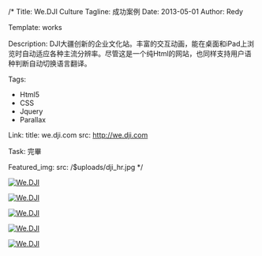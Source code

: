 /*
Title: We.DJI Culture
Tagline: 成功案例
Date: 2013-05-01
Author: Redy

Template: works

Description: DJI大疆创新的企业文化站。丰富的交互动画，能在桌面和iPad上浏览时自动适应各种主流分辨率。尽管这是一个纯Html的网站，也同样支持用户语种判断自动切换语言翻译。

Tags:
- Html5
- CSS
- Jquery
- Parallax

Link:
  title: we.dji.com
  src: http://we.dji.com

Task: 完畢

Featured_img:
  src: /$uploads/dji_hr.jpg
*/

<p>
  <a class="lightbox-gallery" href="/$uploads/dji_hr_1.jpg">
    <img src="/$uploads/dji_hr_1.jpg" alt="We.DJI" />
  </a>
</p>

<p>
  <a class="lightbox-gallery" href="/$uploads/dji_hr_2.jpg">
    <img src="/$uploads/dji_hr_2.jpg" alt="We.DJI" />
  </a>
</p>

<p>
  <a class="lightbox-gallery" href="/$uploads/dji_hr_3.jpg">
    <img src="/$uploads/dji_hr_3.jpg" alt="We.DJI" />
  </a>
</p>

<p>
  <a class="lightbox-gallery" href="/$uploads/dji_hr_4.jpg">
    <img src="/$uploads/dji_hr_4.jpg" alt="We.DJI" />
  </a>
</p>

<p>
  <a class="lightbox-gallery" href="/$uploads/dji_hr_5.jpg">
    <img src="/$uploads/dji_hr_5.jpg" alt="We.DJI" />
  </a>
</p>
